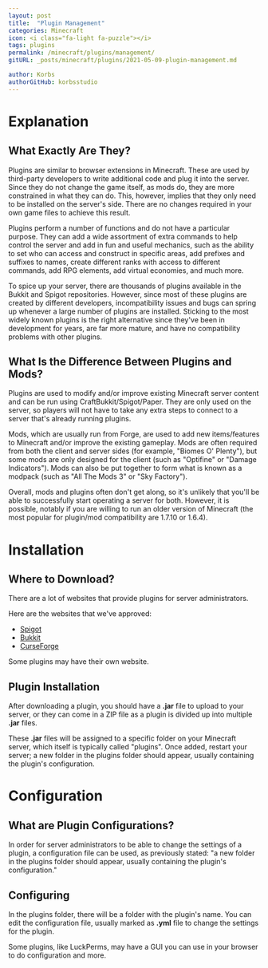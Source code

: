 ```yaml
---
layout: post
title:  "Plugin Management"
categories: Minecraft
icon: <i class="fa-light fa-puzzle"></i>
tags: plugins
permalink: /minecraft/plugins/management/
gitURL: _posts/minecraft/plugins/2021-05-09-plugin-management.md

author: Korbs
authorGitHub: korbsstudio
---
```


# Explanation
## What Exactly Are They?
Plugins are similar to browser extensions in Minecraft. These are used by third-party developers to write additional code and plug it into the server. Since they do not change the game itself, as mods do, they are more constrained in what they can do. This, however, implies that they only need to be installed on the server's side. There are no changes required in your own game files to achieve this result.

Plugins perform a number of functions and do not have a particular purpose. They can add a wide assortment of extra commands to help control the server and add in fun and useful mechanics, such as the ability to set who can access and construct in specific areas, add prefixes and suffixes to names, create different ranks with access to different commands, add RPG elements, add virtual economies, and much more.

To spice up your server, there are thousands of plugins available in the Bukkit and Spigot repositories. However, since most of these plugins are created by different developers, incompatibility issues and bugs can spring up whenever a large number of plugins are installed. Sticking to the most widely known plugins is the right alternative since they've been in development for years, are far more mature, and have no compatibility problems with other plugins.

## What Is the Difference Between Plugins and Mods?
Plugins are used to modify and/or improve existing Minecraft server content and can be run using CraftBukkit/Spigot/Paper. They are only used on the server, so players will not have to take any extra steps to connect to a server that's already running plugins.

Mods, which are usually run from Forge, are used to add new items/features to Minecraft and/or improve the existing gameplay. Mods are often required from both the client and server sides (for example, "Biomes O' Plenty"), but some mods are only designed for the client (such as "Optifine" or "Damage Indicators"). Mods can also be put together to form what is known as a modpack (such as "All The Mods 3" or "Sky Factory").

Overall, mods and plugins often don't get along, so it's unlikely that you'll be able to successfully start operating a server for both. However, it is possible, notably if you are willing to run an older version of Minecraft (the most popular for plugin/mod compatibility are 1.7.10 or 1.6.4).

# Installation
## Where to Download?
There are a lot of websites that provide plugins for server administrators.

Here are the websites that we've approved:
 - <i class="fa-solid fa-badge-check"></i> [Spigot](https://www.spigotmc.org/)
 - <i class="fa-solid fa-badge-check"></i> [Bukkit](https://dev.bukkit.org/)
 - <i class="fa-solid fa-badge-check"></i> [CurseForge](https://www.curseforge.com/minecraft/bukkit-plugins)

Some plugins may have their own website.

## Plugin Installation
After downloading a plugin, you should have a __.jar__ file to upload to your server, or they can come in a ZIP file as a plugin is divided up into multiple __.jar__ files.

These __.jar__ files will be assigned to a specific folder on your Minecraft server, which itself is typically called "plugins". Once added, restart your server; a new folder in the plugins folder should appear, usually containing the plugin's configuration.
# Configuration 
## What are Plugin Configurations?
In order for server administrators to be able to change the settings of a plugin, a configuration file can be used, as previously stated: "a new folder in the plugins folder should appear, usually containing the plugin's configuration."
## Configuring
In the plugins folder, there will be a folder with the plugin's name. You can edit the configuration file, usually marked as __.yml__ file to change the settings for the plugin.

Some plugins, like LuckPerms, may have a GUI you can use in your browser to do configuration and more.